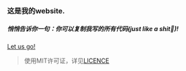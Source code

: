 ### 这是我的website.
##### 悄悄告诉你一句：你可以复制我写的所有代码(just like a shit💩)!
<a href="chen0089.github.io">Let us go!</a>
> 使用MIT许可证，详见<a href="github.com/chen0089/chen0089.github.io/tree/main/LICENCE">LICENCE</a>